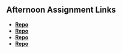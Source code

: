 ## Afternoon Assignment Links

* **[Repo](https://github.com/The-Rob-Sellers/about_me)**
* **[Repo](https://github.com/The-Rob-Sellers/<ASSIGNMENT_REPO>)**
* **[Repo](https://github.com/The-Rob-Sellers/<ASSIGNMENT_REPO>)**
* **[Repo](https://github.com/The-Rob-Sellers/<ASSIGNMENT_REPO>)**
